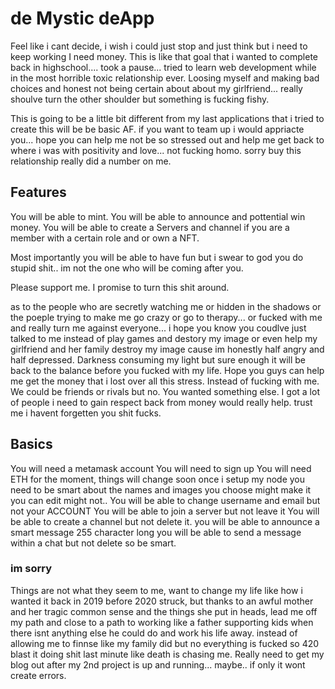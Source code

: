 

# de Mystic deApp

Feel like i cant decide, i wish i could just stop and just think but i need to keep working I need money. This is like that goal that i wanted to complete back in highschool.... took a pause... tried to learn web development while in the most horrible toxic relationship ever. Loosing myself and making bad choices and honest not being certain about about my girlfriend... really shoulve turn the other shoulder but something is fucking fishy.


This is going to be a little bit different from my last applications that i tried to create this will be be basic AF. if you want to team up i would appriacte you... hope you can help me not be so stressed out and help me get back to where i was with positivity and love... not fucking homo. sorry buy this relationship really did a number on me.


## Features

You will be able to mint.
You will be able to announce and pottential win money.
You will be able to create a Servers and channel if you are a member with a certain role and or own a NFT.

Most importantly you will be able to have fun but i swear to god you do stupid shit.. im not the one who will be coming after you.


Please support me. I promise to turn this shit around.

as to the people who are secretly watching me or hidden in the shadows or the poeple trying to make me go crazy or go to therapy... or fucked with me and really turn me against everyone... i hope you know you coudlve just talked to me instead of play games and destory my image or even help my girlfriend and her family destroy my image cause im honestly half angry and half depressed. Darkness consuming my light but sure enough it will be back to the balance before you fucked with my life. Hope you guys can help me get the money that i lost over all this stress. Instead of fucking with me. We could be friends or rivals but no. You wanted something else. I got a lot of people i need to gain respect back from money would really help. trust me i havent forgetten you shit fucks. 


## Basics

You will need a metamask account
You will need to sign up
You will need ETH for the moment, things will change soon once i setup my node
you need to be smart about the names and images you choose might make it you can edit might not..
You will be able to change username and email but not your ACCOUNT
You will be able to join a server but not leave it
You will be able to create a channel but not delete it.
you will be able to announce a smart message 255 character long
you will be able to send a message within a chat but not delete so be smart.


### im sorry
Things are not what they seem to me, want to change my life like how i wanted it back in 2019 before 2020 struck, but thanks to an awful mother and her tragic common sense and the things she put in heads, lead me off my path and close to a path to working like a father supporting kids when there isnt anything else he could do and work his life away. instead of allowing me to finnse like my family did but no everything is fucked so 420 blast it doing shit last minute like death is chasing me. Really need to get my blog out after my 2nd project is up and running... maybe.. if only it wont create errors.

